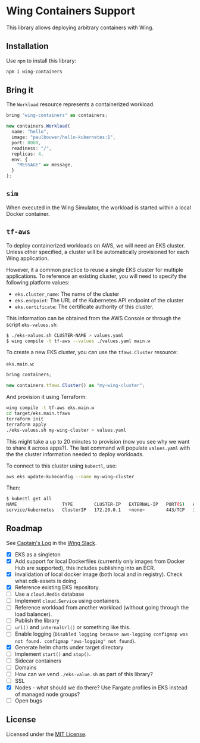 # Wing Containers Support

This library allows deploying arbitrary containers with Wing.

## Installation

Use `npm` to install this library:

```sh
npm i wing-containers
```

## Bring it

The `Workload` resource represents a containerized workload.

```js
bring "wing-containers" as containers;

new containers.Workload(
  name: "hello",
  image: "paulbouwer/hello-kubernetes:1",
  port: 8080,
  readiness: "/",
  replicas: 4,
  env: {
    "MESSAGE" => message,
  }
);
```

## `sim`

When executed in the Wing Simulator, the workload is started within a local Docker container.

## `tf-aws`

To deploy containerized workloads on AWS, we will need an EKS cluster. Unless other specified, a
cluster will be automatically provisioned for each Wing application.

However, it a common practice to reuse a single EKS cluster for multiple applications. To reference
an existing cluster, you will need to specify the following platform values:

* `eks.cluster_name`: The name of the cluster
* `eks.endpoint`: The URL of the Kubernetes API endpoint of the cluster
* `eks.certificate`: The certificate authority of this cluster.

This information can be obtained from the AWS Console or through the script `eks-values.sh`:

```sh
$ ./eks-values.sh CLUSTER-NAME > values.yaml
$ wing compile -t tf-aws --values ./values.yaml main.w
```

To create a new EKS cluster, you can use the `tfaws.Cluster` resource:

`eks.main.w`:

```js
bring containers;

new containers.tfaws.Cluster() as "my-wing-cluster";
```

And provision it using Terraform:

```sh
wing compile -t tf-aws eks.main.w
cd target/eks.main.tfaws
terraform init
terraform apply
./eks-values.sh my-wing-cluster > values.yaml
```

This might take a up to 20 minutes to provision (now you see why we want to share it across apps?).
The last command will populate `values.yaml` with the the cluster information needed to deploy
workloads.

To connect to this cluster using `kubectl`, use:

```sh
aws eks update-kubeconfig --name my-wing-cluster
```

Then:

```sh
$ kubectl get all
NAME                 TYPE        CLUSTER-IP   EXTERNAL-IP   PORT(S)   AGE
service/kubernetes   ClusterIP   172.20.0.1   <none>        443/TCP   36m
```

## Roadmap

See [Captain's Log](https://winglang.slack.com/archives/C047QFSUL5R/p1696868156845019) in the [Wing
Slack](https://t.winglang.io).

- [x] EKS as a singleton
- [x] Add support for local Dockerfiles (currently only images from Docker Hub are supported), this
      includes publishing into an ECR.
- [x] Invalidation of local docker image (both local and in registry). Check what cdk-assets is
  doing.
- [x] Reference existing EKS repository.
- [ ] Use a `cloud.Redis` database
- [ ] Implement `cloud.Service` using containers.
- [ ] Reference workload from another workload (without going through the load balancer).
- [ ] Publish the library
- [ ] `url()` and `internalUrl()` or something like this.
- [ ] Enable logging (`Disabled logging because aws-logging configmap was not found. configmap
  "aws-logging" not found`).
- [x] Generate helm charts under target directory
- [ ] Implement `start()` and `stop()`.
- [ ] Sidecar containers
- [ ] Domains
- [ ] How can we vend `./eks-value.sh` as part of this library?
- [ ] SSL
- [x] Nodes - what should we do there? Use Fargate profiles in EKS instead of managed node groups?
- [ ] Open bugs

## License

Licensed under the [MIT License](./LICENSE).